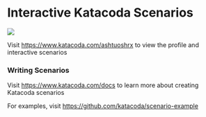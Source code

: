# Interactive Katacoda Scenarios

[![](http://shields.katacoda.com/katacoda/ashtuoshrx/count.svg)](https://www.katacoda.com/ashtuoshrx "Get your profile on Katacoda.com")

Visit https://www.katacoda.com/ashtuoshrx to view the profile and interactive scenarios

### Writing Scenarios
Visit https://www.katacoda.com/docs to learn more about creating Katacoda scenarios

For examples, visit https://github.com/katacoda/scenario-example
